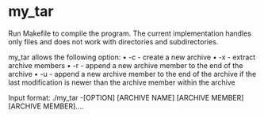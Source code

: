 # my_tar

Run Makefile to compile the program. The current implementation handles only files and does not work with directories and subdirectories.

my_tar allows the following option:
• -c  - create a new archive
• -x  - extract archive members
• -r  - append a new archive member to the end of the archive
• -u  - append a new archive member to the end of the archive if the last modification is newer than the archive member within the archive

Input format:
        ./my_tar -[OPTION] [ARCHIVE NAME] [ARCHIVE MEMBER] [ARCHIVE MEMBER]....
